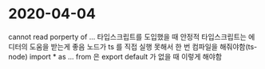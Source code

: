 # 2020-04-04

cannot read porperty of ...
타입스크립트를 도입했을 때 안정적
타입스크립트는 에디터의 도움을 받는게 좋음
노드가 ts 를 직접 실행 못해서 한 번 컴파일을 해줘야함(ts-node)
import \* as ... from 은 export default 가 없을 때 이렇게 해야함
